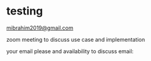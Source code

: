 # testing

mibrahim2019@gmail.com

zoom meeting to discuss use case and implementation

your email please and availability to discuss
email:
